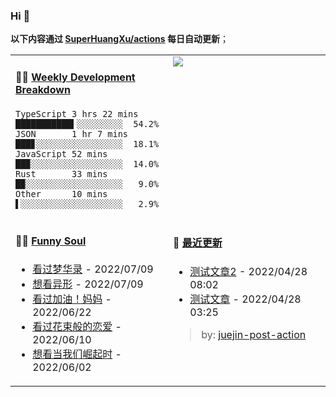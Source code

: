
### Hi 👋

**以下内容通过 <a href="https://github.com/SuperHuangXu/SuperHuangXu/actions" target="_blank">SuperHuangXu/actions</a> 每日自动更新**；

<table width="800px">
<tr>
<td valign="top" width="50%">

#### 🏊‍♂️ <a href="https://gist.github.com/SuperHuangXu/d3e32e70ad1d22b5a3c5e8fc3c67dcc5" target="_blank">Weekly Development Breakdown</a>

```text
TypeScript 3 hrs 22 mins  ███████████▍░░░░░░░░░  54.2%
JSON       1 hr 7 mins    ███▊░░░░░░░░░░░░░░░░░  18.1%
JavaScript 52 mins        ██▉░░░░░░░░░░░░░░░░░░  14.0%
Rust       33 mins        █▉░░░░░░░░░░░░░░░░░░░   9.0%
Other      10 mins        ▌░░░░░░░░░░░░░░░░░░░░   2.9%
```

</td>
<td valign="top" width="50%">
<a href="https://github.com/SuperHuangXu">
  <img align="center" src="https://github-readme-stats.vercel.app/api/top-langs/?username=SuperHuangXu&layout=compact&theme=radical" />
</a>
</td>
</tr>
<tr>
<td valign="top" width="50%">

#### 🤾‍♂️ <a href="https://www.douban.com/people/135404786/" target="_blank">Funny Soul</a>

* <a href='http://movie.douban.com/subject/35231822/' target='_blank'>看过梦华录</a> - 2022/07/09
* <a href='http://movie.douban.com/subject/1300868/' target='_blank'>想看异形</a> - 2022/07/09
* <a href='http://movie.douban.com/subject/35230923/' target='_blank'>看过加油！妈妈</a> - 2022/06/22
* <a href='http://movie.douban.com/subject/34874432/' target='_blank'>看过花束般的恋爱</a> - 2022/06/10
* <a href='http://movie.douban.com/subject/26636273/' target='_blank'>想看当我们崛起时</a> - 2022/06/02

</td>
<td valign="top" width="50%">

#### 🤾‍ <a href="https://juejin.cn/user/4142615541064046" target="_blank">最近更新</a>
  * <a href='https://juejin.cn/post/7091561831067566117' target='_blank'>测试文章2</a> - 2022/04/28 08:02
* <a href='https://juejin.cn/post/7091490504222703652' target='_blank'>测试文章</a> - 2022/04/28 03:25

> by: [juejin-post-action](https://github.com/SuperHuangXu/juejin-post-action)

</td>
</tr>
</table>
